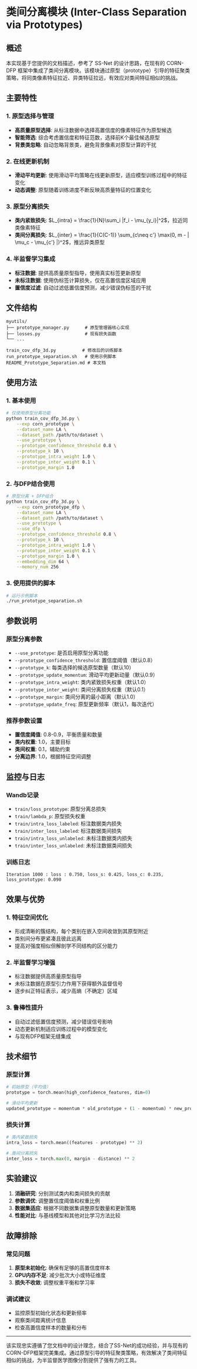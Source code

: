 # 类间分离模块 (Inter-Class Separation via Prototypes)

## 概述

本实现基于您提供的文档描述，参考了 SS-Net 的设计思路，在现有的 CORN-DFP 框架中集成了类间分离模块。该模块通过原型（prototype）引导的特征聚类策略，将同类像素特征拉近、异类特征拉远，有效应对类间特征相似的挑战。

## 主要特性

### 1. 原型选择与管理
- **高质量原型选择**: 从标注数据中选择高置信度的像素特征作为原型候选
- **智能筛选**: 综合考虑置信度和特征范数，选择前K个最佳候选原型
- **背景类忽略**: 自动忽略背景类，避免背景像素对原型计算的干扰

### 2. 在线更新机制
- **滑动平均更新**: 使用滑动平均策略在线更新原型，适应模型训练过程中的特征变化
- **动态调整**: 原型随着训练进度不断反映高质量特征的位置变化

### 3. 原型分离损失
- **类内紧致损失**: $L_{intra} = \frac{1}{N}\sum_i |f_i - \mu_{y_i}|^2$，拉近同类像素特征
- **类间分离损失**: $L_{inter} = \frac{1}{C(C-1)} \sum_{c\neq c'} \max(0, m - | \mu_c - \mu_{c'} |)^2$，推远异类原型

### 4. 半监督学习集成
- **标注数据**: 提供高质量原型指导，使用真实标签更新原型
- **未标注数据**: 使用伪标签计算损失，仅在高置信度区域应用
- **置信度过滤**: 自动过滤低置信度预测，减少错误伪标签的干扰

## 文件结构

```
myutils/
├── prototype_manager.py      # 原型管理器核心实现
├── losses.py                 # 现有损失函数
└── ...

train_cov_dfp_3d.py          # 修改后的训练脚本
run_prototype_separation.sh   # 使用示例脚本
README_Prototype_Separation.md # 本文档
```

## 使用方法

### 1. 基本使用

```bash
# 仅使用原型分离功能
python train_cov_dfp_3d.py \
    --exp corn_prototype \
    --dataset_name LA \
    --dataset_path /path/to/dataset \
    --use_prototype \
    --prototype_confidence_threshold 0.8 \
    --prototype_k 10 \
    --prototype_intra_weight 1.0 \
    --prototype_inter_weight 0.1 \
    --prototype_margin 1.0
```

### 2. 与DFP结合使用

```bash
# 原型分离 + DFP组合
python train_cov_dfp_3d.py \
    --exp corn_prototype_dfp \
    --dataset_name LA \
    --dataset_path /path/to/dataset \
    --use_prototype \
    --use_dfp \
    --prototype_confidence_threshold 0.8 \
    --prototype_k 10 \
    --prototype_intra_weight 1.0 \
    --prototype_inter_weight 0.1 \
    --prototype_margin 1.0 \
    --embedding_dim 64 \
    --memory_num 256
```

### 3. 使用提供的脚本

```bash
# 运行示例脚本
./run_prototype_separation.sh
```

## 参数说明

### 原型分离参数
- `--use_prototype`: 是否启用原型分离功能
- `--prototype_confidence_threshold`: 置信度阈值（默认0.8）
- `--prototype_k`: 每类选择的候选原型数量（默认10）
- `--prototype_update_momentum`: 滑动平均更新动量（默认0.9）
- `--prototype_intra_weight`: 类内紧致损失权重（默认1.0）
- `--prototype_inter_weight`: 类间分离损失权重（默认0.1）
- `--prototype_margin`: 类间分离的最小距离（默认1.0）
- `--prototype_update_freq`: 原型更新频率（默认1，每次迭代）

### 推荐参数设置
- **置信度阈值**: 0.8-0.9，平衡质量和数量
- **类内权重**: 1.0，主要目标
- **类间权重**: 0.1，辅助约束
- **分离边界**: 1.0，根据特征空间调整

## 监控与日志

### Wandb记录
- `train/loss_prototype`: 原型分离总损失
- `train/lambda_p`: 原型损失权重
- `train/intra_loss_labeled`: 标注数据类内损失
- `train/inter_loss_labeled`: 标注数据类间损失
- `train/intra_loss_unlabeled`: 未标注数据类内损失
- `train/inter_loss_unlabeled`: 未标注数据类间损失

### 训练日志
```
Iteration 1000 : loss : 0.750, loss_s: 0.425, loss_c: 0.235, loss_prototype: 0.090
```

## 效果与优势

### 1. 特征空间优化
- 形成清晰的簇结构，每个类别在嵌入空间收敛到其原型附近
- 类别间分布更紧凑且彼此远离
- 提高对强度相似但解剖学不同结构的区分能力

### 2. 半监督学习增强
- 标注数据提供高质量原型指导
- 未标注数据在原型引力作用下获得额外监督信号
- 逐步纠正特征表示，减少高熵（不确定）区域

### 3. 鲁棒性提升
- 自动过滤低置信度预测，减少错误信号影响
- 动态更新机制适应训练过程中的模型变化
- 与现有DFP框架无缝集成

## 技术细节

### 原型计算
```python
# 初始原型（平均值）
prototype = torch.mean(high_confidence_features, dim=0)

# 滑动平均更新
updated_prototype = momentum * old_prototype + (1 - momentum) * new_prototype
```

### 损失计算
```python
# 类内紧致损失
intra_loss = torch.mean((features - prototype) ** 2)

# 类间分离损失
inter_loss = torch.max(0, margin - distance) ** 2
```

## 实验建议

1. **消融研究**: 分别测试类内和类间损失的贡献
2. **参数调优**: 调整置信度阈值和权重比例
3. **数据集适应**: 根据不同数据集调整原型数量和更新策略
4. **性能对比**: 与基线模型和其他对比学习方法比较

## 故障排除

### 常见问题
1. **原型未初始化**: 确保有足够的高置信度样本
2. **GPU内存不足**: 减少批次大小或特征维度
3. **损失不收敛**: 调整权重平衡和学习率

### 调试建议
- 监控原型初始化状态和更新频率
- 观察类间距离统计信息
- 检查高置信度样本的数量和分布

---

该实现忠实遵循了您文档中的设计理念，结合了SS-Net的成功经验，并与现有的CORN-DFP框架完美集成。通过原型引导的特征聚类策略，有效解决了类间特征相似的挑战，为半监督医学图像分割提供了强有力的工具。 